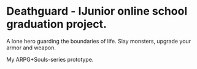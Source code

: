 # Deathguard - IJunior online school graduation project.
A lone hero guarding the boundaries of life. Slay monsters, upgrade your armor and weapon.

My ARPG+Souls-series prototype. 
